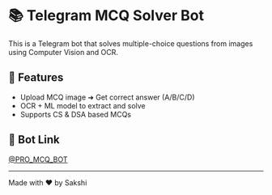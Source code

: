 # 📚 Telegram MCQ Solver Bot

This is a Telegram bot that solves multiple-choice questions from images using Computer Vision and OCR.

## 🚀 Features
- Upload MCQ image ➜ Get correct answer (A/B/C/D)
- OCR + ML model to extract and solve
- Supports CS & DSA based MCQs

## 🤖 Bot Link
[@PRO_MCQ_BOT](https://t.me/PRO_MCQ_BOT)

---

Made with ❤️ by Sakshi
